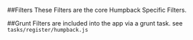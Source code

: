 ##Filters
These Filters are the core Humpback Specific Filters.

##Grunt
Filters are included into the app via a grunt task. see `tasks/register/humpback.js`